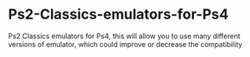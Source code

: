 # Ps2-Classics-emulators-for-Ps4
Ps2 Classics emulators for Ps4, this will allow you to use many different versions of emulator, which could improve or decrease the compatibility
